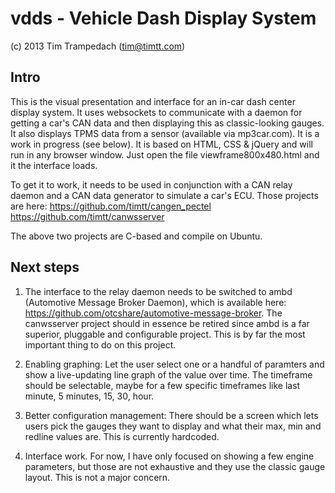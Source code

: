 vdds - Vehicle Dash Display System
===================================

(c) 2013 Tim Trampedach (tim@timtt.com)

Intro
-----
This is the visual presentation and interface for an in-car dash center display system. It uses websockets to communicate with a daemon for getting a car's CAN data and then displaying this as classic-looking gauges. It also displays TPMS data from a sensor (available via mp3car.com). It is a work in progress (see below). It is based on HTML, CSS & jQuery and will run in any browser window. Just open the file viewframe800x480.html and it the interface loads.

To get it to work, it needs to be used in conjunction with a CAN relay daemon and a CAN data generator to simulate a car's ECU. Those projects are here:
https://github.com/timtt/cangen_pectel
https://github.com/timtt/canwsserver

The above two projects are C-based and compile on Ubuntu.


Next steps
----------
1) The interface to the relay daemon needs to be switched to ambd (Automotive Message Broker Daemon), which is available here: https://github.com/otcshare/automotive-message-broker. The canwsserver project should in essence be retired since ambd is a far superior, pluggable and configurable project. This is by far the most important thing to do on this project.

2) Enabling graphing: Let the user select one or a handful of paramters and show a live-updating line graph of the value over time. The timeframe should be selectable, maybe for a few specific timeframes like last minute, 5 minutes, 15, 30, hour.

3) Better configuration management: There should be a screen which lets users pick the gauges they want to display and what their max, min and redline values are. This is currently hardcoded.

4) Interface work. For now, I have only focused on showing a few engine parameters, but those are not exhaustive and they use the classic gauge layout. This is not a major concern.

